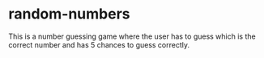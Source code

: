 # random-numbers

This is a number guessing game where the user has to guess which is the correct number and has 5 chances to guess correctly.